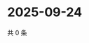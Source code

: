 # 2025-09-24

共 0 条

<!-- BEGIN ZHIHUQUESTIONS -->
<!-- 最后更新时间 Wed Sep 24 2025 15:11:50 GMT+0800 (China Standard Time) -->

<!-- END ZHIHUQUESTIONS -->
